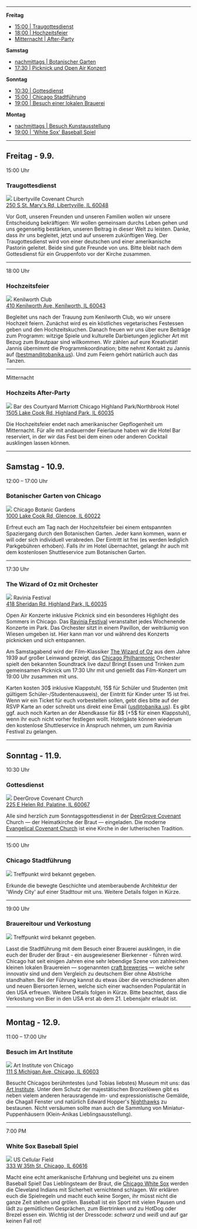 
-------------------------------------------------------------------------------

**Freitag**

- [15:00 | Traugottesdienst](#ceremony)
- [18:00 | Hochzeitsfeier](#reception)
- [Mitternacht | After-Party](#after-party)

**Samstag**

- [nachmittags | Botanischer Garten](#botanic)
- [17:30 | Picknick und Open Air Konzert](#ravinia)

**Sonntag**

- [10:30 | Gottesdienst](#church)
- [15:00 | Chicago Stadtführung](#citytour)
- [19:00 | Besuch einer lokalen Brauerei](#brewery)

**Montag**

- [nachmittags | Besuch Kunstausstellung](#art)
- [19:00 | 'White Sox' Baseball Spiel](#baseball)

-------------------------------------------------------------------------------

## Freitag - 9.9.

<span id="ceremony">15:00 Uhr</span>
### Traugottesdienst
![](church.jpg)
Libertyville Covenant Church <br>
[250 S St. Mary's Rd, Libertyville, IL 60048](https://www.google.com/maps/place/Libertyville+Covenant+Church)

Vor Gott, unseren Freunden und unseren Familien wollen wir unsere Entscheidung bekräftigen: Wir wollen gemeinsam durchs Leben gehen und uns gegenseitig bestärken, unseren Beitrag in dieser Welt zu leisten. Danke, dass ihr uns begleitet, jetzt und auf unserem zukünftigen Weg. Der Traugottesdienst wird von einer deutschen und einer amerikanische Pastorin geleitet. Beide sind gute Freunde von uns. Bitte bleibt nach dem Gottesdienst für ein Gruppenfoto vor der Kirche zusammen.

-------------------------------------------------------------------------------

<span id="reception">18:00 Uhr</span>
### Hochzeitsfeier
![](kenilworth.jpg)
Kenilworth Club <br>
[410 Kenilworth Ave, Kenilworth, IL 60043](https://www.google.com/maps/place/The+Kenilworth+Club)

Begleitet uns nach der Trauung zum Kenilworth Club, wo wir unsere Hochzeit feiern. Zunächst wird es ein köstliches vegetarisches Festessen geben und den Hochzeitskuchen. Danach freuen wir uns über eure Beiträge zum Programm: witzige Spiele und kulturelle Darbietungen jeglicher Art mit Bezug zum Brautpaar sind willkommen. Wir zählen auf eure Kreativität! Jannis übernimmt die Programmkoordination; bitte nehmt Kontakt zu Jannis auf ([bestman@tobanika.us](mailto:bestman@tobanika.us)). Und zum Feiern gehört natürlich auch das Tanzen.

-------------------------------------------------------------------------------

<span id="after-party">Mitternacht</span>
### Hochzeits After-Party
![](hotel.jpg)
Bar des Courtyard Marriott Chicago Highland Park/Northbrook Hotel <br>
[1505 Lake Cook Rd, Highland Park, IL 60035](https://www.google.com/maps/place/Courtyard+Chicago+Highland+Park%2FNorthbrook)

Die Hochzeitsfeier endet nach amerikanischer Gepflogenheit um Mitternacht. Für alle mit andauernder Feierlaune haben wir die Hotel Bar reserviert, in der wir das Fest bei dem einen oder anderen Cocktail ausklingen lassen können.

-------------------------------------------------------------------------------

## Samstag - 10.9.

<span id="botanic">12:00 – 17:00  Uhr</span>
### Botanischer Garten von Chicago
![](gardens.jpg)
Chicago Botanic Gardens <br>
[1000 Lake Cook Rd, Glencoe, IL 60022](https://www.google.com/maps/place/Chicago+Botanic+Gardens)

Erfreut euch am Tag nach der Hochzeitsfeier bei einem entspannten Spaziergang durch den Botanischen Garten. Jeder kann kommen, wann er will oder sich individuell verabreden. Der Eintritt ist frei (es werden lediglich Parkgebühren erhoben). Falls ihr im Hotel übernachtet, gelangt ihr auch mit dem kostenlosen Shuttleservice zum Botanischen Garten.

-------------------------------------------------------------------------------

<span id="ravinia">17:30 Uhr</span>
### The Wizard of Oz mit Orchester
![](ravinia.jpg)
Ravinia Festival <br>
[418 Sheridan Rd, Highland Park, IL 60035](https://www.google.com/maps/place/Ravinia+Festival)

Open Air Konzerte inklusive Picknick sind ein besonderes Highlight des Sommers in Chicago. Das [Ravinia Festival](https://www.ravinia.org) veranstaltet jedes Wochenende Konzerte im Park. Das Orchester sitzt in einem Pavillon, der weiträumig von Wiesen umgeben ist. Hier kann man vor und während des Konzerts picknicken und sich entspannen.

Am Samstagabend wird der Film-Klassiker [The Wizard of Oz](https://en.wikipedia.org/wiki/The_Wizard_of_Oz_(1939_film)) aus dem Jahre 1939 auf großer Leinwand gezeigt, das [Chicago Philharmonic](http://www.chicagophilharmonic.org) Orchester spielt den bekannten Soundtrack live dazu! Bringt Essen und Trinken zum gemeinsamen Picknick um 17:30 Uhr mit und genießt das Film-Konzert um 19:00 Uhr zusammen mit uns.

Karten kosten 30$ inklusive Klappstuhl, 15$ für Schüler und Studenten (mit gültigem Schüler-/Studentenausweis), der Eintritt für Kinder unter 15 ist frei. Wenn wir ein Ticket für euch vorbestellen sollen, gebt dies bitte auf der RSVP Karte an oder schreibt uns direkt eine Email ([us@tobanika.us](mailto:us@tobanika.us)). Es gibt ggf. auch noch Karten an der Abendkasse für 8$ (+5$ für einen Klappstuhl), wenn ihr euch nicht vorher festlegen wollt. Hotelgäste können wiederum den kostenlose Shuttleservice in Anspruch nehmen, um zum Ravinia Festival zu gelangen.

-------------------------------------------------------------------------------

## Sonntag - 11.9.

<span id="church">10:30 Uhr</span>
### Gottesdienst
![](deergrove.jpg)
DeerGrove Covenant Church <br>
[225 E Helen Rd, Palatine, IL 60067](https://www.google.com/maps/place/Deer+Grove+Covenant+Church)

Alle sind herzlich zum Sonntagsgottesdienst in der [DeerGrove Covenant](http://deergrove.org) Church — der Heimatkirche der Braut — eingeladen. Die moderne [Evangelical Covenant Church](http://www.covchurch.org/) ist eine Kirche in der lutherischen Tradition.

-------------------------------------------------------------------------------

<span id="citytour">15:00 Uhr</span>
### Chicago Stadtführung
![](chicago.jpg)
Treffpunkt wird bekannt gegeben.

Erkunde die bewegte Geschichte und atemberaubende Architektur der 'Windy City' auf einer Stadttour mit uns. Weitere Details folgen in Kürze.

-------------------------------------------------------------------------------

<span id="brewery">19:00 Uhr</span>
### Brauereitour und Verkostung
![](brewery.jpg)
Treffpunkt wird bekannt gegeben.

Lasst die Stadtführung mit dem Besuch einer Brauerei ausklingen, in die euch der Bruder der Braut - ein ausgewiesener Bierkenner - führen wird. Chicago hat seit einigen Jahren eine sehr lebendige Szene von zahlreichen kleinen lokalen Brauereien — sogenannten [craft breweries](http://www.timeout.com/chicago/bars/chicagos-craft-beer-scene) — welche sehr innovativ sind und dem Vergleich zu deutschem Bier ohne Abstriche standhalten. Bei der Führung kannst du etwas über die verschiedenen alten und neuen Biersorten lernen, welche sich einer wachsenden Popularität in den USA erfreuen. Weitere Details folgen in Kürze. Bitte beachtet, dass die Verkostung von Bier in den USA erst ab dem 21. Lebensjahr erlaubt ist.

-------------------------------------------------------------------------------

## Montag - 12.9.

<span id="art">11:00 – 17:00  Uhr</span>
### Besuch im Art Institute
![](artinstitute.jpg)
Art Institute von Chicago <br>
[111 S Michigan Ave, Chicago, IL 60603](https://www.google.com/maps/place/The+Art+Institute+of+Chicago)

Besucht Chicagos berühmtestes (und Tobias liebstes) Museum mit uns: das [Art Institute](http://www.artic.edu). Unter dem Schutz der majestätischen Bronzelöwen gibt es neben vielem anderen herausragende im- und expressionistische Gemälde, die Chagall Fenster und natürlich Edward Hopper's [Nighthawks](http://wikiwand.com/en/Nighthawks) zu bestaunen. Nicht versäumen sollte man auch die Sammlung von Miniatur-Puppenhäusern (Klein-Anikas Lieblingsausstellung).

-------------------------------------------------------------------------------

<span id="baseball">7:00 PM</span>
### White Sox Baseball Spiel
![](baseballfield.jpg)
US Cellular Field <br>
[333 W 35th St, Chicago, IL 60616](https://www.google.com/maps/place/U.S.+Cellular+Field)

Macht eine echt amerikanische Erfahrung und begleitet uns zu einem Baseball Spiel! Das Lieblingsteam der Braut, die [Chicago White Sox](http://chicago.whitesox.mlb.com) werden die Cleveland Indians mit Sicherheit vernichtend schlagen. Wir erklären euch die Spielregeln und macht euch keine Sorgen, ihr müsst nicht die ganze Zeit stehen und grölen. Baseball ist ein Sport mit vielen Pausen und lädt zu gemütlichen Gesprächen, zum Biertrinken und zu HotDog oder Brezel essen ein. Wichtig ist der Dresscode: *schwarz* und *weiß* und auf gar keinen Fall rot!
